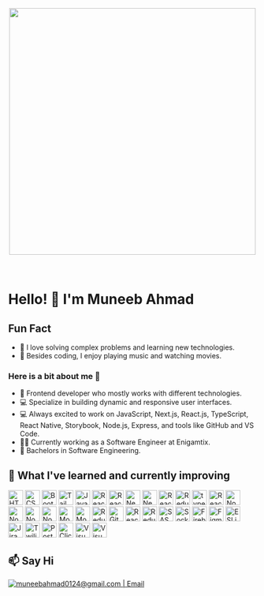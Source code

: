 <div align="center">
<img src="https://miro.medium.com/v2/resize:fit:786/format:webp/1*e5lN5-f5pmv5xx3GjruTMA.gif" width="500">
</div>
<br/><br/>

# Hello! 👋 I'm Muneeb Ahmad

## Fun Fact
- 🧠 I love solving complex problems and learning new technologies.
- 🎨 Besides coding, I enjoy playing music and watching movies.


### Here is a bit about me 👋
- 🔭 Frontend developer who mostly works with different technologies.
- 💻 Specialize in building dynamic and responsive user interfaces.
- 💻 Always excited to work on JavaScript, Next.js, React.js, TypeScript, React Native, Storybook, Node.js, Express, and tools like GitHub and VS Code.
- 👩‍💻 Currently working as a Software Engineer at Enigamtix.
- 📝 Bachelors in Software Engineering.


## 🔭 What I've learned and currently improving
<div>
  <img src="https://img.shields.io/badge/HTML5-282C34?logo=html5&logoColor=E34F26" alt="HTML5 logo" title="HTML5" height="30" />
  <img src="https://img.shields.io/badge/CSS3-282C34?logo=css3&logoColor=1572B6" alt="CSS3 logo" title="CSS3" height="30" />
  <img src="https://img.shields.io/badge/bootstrap-%238511FA.svg?style=for-the-badge&logo=bootstrap&logoColor=white" alt="Bootstrap logo" title="ClickUp" height="30" />
    <img src="https://img.shields.io/badge/tailwindcss-%2338B2AC.svg?style=for-the-badge&logo=tailwind-css&logoColor=white" alt="Tailwind logo" title="ClickUp" height="30" />
  <img src="https://img.shields.io/badge/JavaScript-282C34?logo=javascript&logoColor=F7DF1E" alt="JavaScript logo" title="JavaScript" height="30" />
   <img src="https://img.shields.io/badge/React JS-282C34?logo=react&logoColor=61DAFB" alt="React JS logo" title="React JS" height="30" />
    <img src="https://img.shields.io/badge/-AntDesign-%230170FE?style=for-the-badge&logo=ant-design&logoColor=white" alt="React JS logo" title="React JS" height="30" />
  <img src="https://img.shields.io/badge/Next.js-000000?logo=next.js&logoColor=white" alt="Next.js logo" title="Next.js" height="30" />
  <img src="https://img.shields.io/badge/JWT-black?style=for-the-badge&logo=JSON%20web%20token" alt="Next.js logo" title="Next.js" height="30" />
  <img src="https://img.shields.io/badge/React%20Native-v0.74-blue?logo=react" alt="React Native logo" title="React Native" height="30" />
  <img src="https://img.shields.io/badge/React_Router-CA4245?style=for-the-badge&logo=react-router&logoColor=white" alt="Redux logo" title="Redux" height="30" />
  <img src="https://img.shields.io/badge/TypeScript-3178C6.svg?style=for-the-badge&logo=TypeScript&logoColor=white" alt="typescript logo" title="typescript" height="30" />
  <img src="https://img.shields.io/badge/React_Query-FF4154?logo=react-query&logoColor=white" alt="React Query logo" title="React Query" height="30" />
  <img src="https://img.shields.io/badge/Node.js-v14.17.0-green?logo=node.js" alt="Node JS logo" title="Node JS" height="30" />
    <img src="https://img.shields.io/badge/NPM-%23CB3837.svg?style=for-the-badge&logo=npm&logoColor=white" alt="Node JS logo" title="Node JS" height="30" />
    <img src="https://img.shields.io/badge/NODEMON-%23323330.svg?style=for-the-badge&logo=nodemon&logoColor=%BBDEAD" alt="Node JS logo" title="Node JS" height="30" />
  <img src="https://img.shields.io/badge/Express-v4.17.1-blue?logo=express" alt="Node JS logo" title="Node JS" height="30" />
<img src="https://img.shields.io/badge/MongoDB-47A248?logo=mongodb&logoColor=white" alt="MongoDB logo" title="MongoDB" height="30" />
<img src="https://img.shields.io/badge/MobX-FF9955?logo=mobx&logoColor=white" alt="MobX logo" title="MobX" height="30" />

  <img src="https://img.shields.io/badge/GitHub-181717.svg?style=for-the-badge&logo=GitHub&logoColor=white" alt="Redux logo" title="Redux" height="30" />
  <img src="https://img.shields.io/badge/GitLab-FC6D26?logo=gitlab&logoColor=white" alt="GitLab logo" title="GitLab" height="30" />
  <img src="https://img.shields.io/badge/React%20Hook%20Form-%23EC5990.svg?style=for-the-badge&logo=reacthookform&logoColor=white" alt="React Hook Form" title="React Hook Form" height="30" />
<img src="https://img.shields.io/badge/redux-%23593d88.svg?style=for-the-badge&logo=redux&logoColor=white" alt="Redux" title="Redux" height="30" />
<img src="https://img.shields.io/badge/SASS-hotpink.svg?style=for-the-badge&logo=SASS&logoColor=white" alt="SASS" title="SASS" height="30" />
<img src="https://img.shields.io/badge/Socket.io-black?style=for-the-badge&logo=socket.io&badgeColor=010101" alt="Socket.io" title="Socket.io" height="30" />
<img src="https://img.shields.io/badge/firebase-a08021?style=for-the-badge&logo=firebase&logoColor=ffcd34" alt="Firebase" title="Firebase" height="30" />
<img src="https://img.shields.io/badge/figma-%23F24E1E.svg?style=for-the-badge&logo=figma&logoColor=white" alt="Figma" title="Figma" height="30" />
<img src="https://img.shields.io/badge/ESLint-4B3263?style=for-the-badge&logo=eslint&logoColor=white" alt="ESLint" title="ESLint" height="30" />
<img src="https://img.shields.io/badge/jira-%230A0FFF.svg?style=for-the-badge&logo=jira&logoColor=white" alt="Jira" title="Jira" height="30" />
<img src="https://img.shields.io/badge/Twilio-F22F46?style=for-the-badge&logo=Twilio&logoColor=white" alt="Twilio" title="Twilio" height="30" />
<img src="https://img.shields.io/badge/Postman-FF6C37?style=for-the-badge&logo=postman&logoColor=white" alt="Postman" title="Postman" height="30" />

  <img src="https://img.shields.io/badge/ClickUp-7C3AED?logo=clickup&logoColor=white" alt="ClickUp logo" title="ClickUp" height="30" />
  <img src="https://img.shields.io/badge/VS%20Code-282C34?logo=visual-studio-code&logoColor=007ACC" alt="Visual Studio Code logo" title="Visual Studio Code" height="30" />
  <img src="https://img.shields.io/badge/vercel-%23000000.svg?style=for-the-badge&logo=vercel&logoColor=white" alt="Visual Studio Code logo" title="Visual Studio Code" height="30" />
</div>

## 📫 Say Hi
<a href="mailto:muneebahmad0124@mail.com">
<img  alt="muneebahmad0124@gmail.com | Email" src="https://img.shields.io/badge/gmail-%231DA1F2.svg?&style=for-the-badge&logo=gmail&logoColor=white&color=B23121" />
</a>
